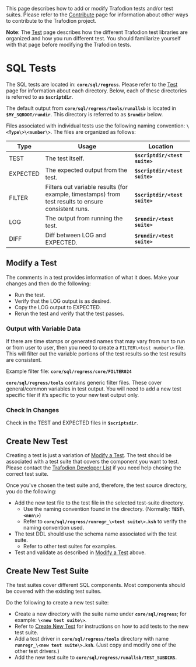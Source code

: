 <!--
  Licensed under the Apache License, Version 2.0 (the "License");
  you may not use this file except in compliance with the License.
  You may obtain a copy of the License at

      http://www.apache.org/licenses/LICENSE-2.0

  Unless required by applicable law or agreed to in writing, software
  distributed under the License is distributed on an "AS IS" BASIS,
  WITHOUT WARRANTIES OR CONDITIONS OF ANY KIND, either express or implied.
  See the License for the specific language governing permissions and
  limitations under the License.
-->
This page describes how to add or modify Trafodion tests and/or test suites. Please refer to the [Contribute](contribute.html) page for information about other ways to contribute to the Trafodion project.

**Note**: The [Test](testing.html) page describes how the different Trafodion test libraries are organized and how you run different test. You should familiarize yourself with that page before modifying the Trafodion tests.

# SQL Tests
The SQL tests are located in: **```core/sql/regress```**. Please refer to the [Test](testing.html) page for information about each directory. Below, each of these directories is referred to as **```$scriptdir```**.

The default output from **```core/sql/regress/tools/runallsb```** is located in **```$MY_SQROOT/rundir```**. This directory is referred to as **```$rundir```** below.

Files associated with individual tests use the following naming convention: **```\<Type\>\<number\>```**. The files are organized as follows:

Type       | Usage                              | Location
-----------|------------------------------------|---------------------------------------------
TEST       | The test itself.                   | **```$scriptdir/<test suite>```** 
EXPECTED   | The expected output from the test. | **```$scriptdir/<test suite>```**
FILTER     | Filters out variable results (for example, timestamps) from test results to ensure consistent runs. | **```$scriptdir/<test suite>```**
LOG        | The output from running the test.  | **```$rundir/<test suite>```**
DIFF       | Diff between LOG and EXPECTED.     | **```$rundir/<test suite>```**

## Modify a Test
The comments in a test provides information of what it does. Make your changes and then do the following:

* Run the test.
* Verify that the LOG output is as desired.
* Copy the LOG output to EXPECTED.
* Rerun the test and verify that the test passes.

### Output with Variable Data
If there are time stamps or generated names that may vary from run to run or from user to user, then you need to create a ```FILTER\<test number\>``` file. This will filter out the variable portions of the test results so the test results are consistent.
 
Example filter file: **```core/sql/regress/core/FILTER024```**  

**```core/sql/regress/tools```** contains generic filter files. These cover general/common variables in test output. You will need to add a new test specific filer if it’s specific to your new test output only. 

### Check In Changes
Check in the TEST and EXPECTED files in **```$scriptsdir```**.

## Create New Test
Creating a test is just a variation of [Modify a Test](#Modify_a_Test). The test should be associated with a test suite that covers the component you want to test. Please contact the [Trafodion Developer List](mail-lists.html) if you need help chosing the correct test suite.

Once you've chosen the test suite and, therefore, the test source directory, you do the following:

* Add the new test file to the test file in the selected test-suite directory.
    * Use the naming convention found in the directory. (Normally: **```TEST\<nnn\>```**)
    * Refer to **```core/sql/regress/runregr_\<test suite\>.ksh```** to verify the naming convention used.
* The test DDL should use the schema name associated with the test suite.
    * Refer to other test suites for examples.
* Test and validate as described in [Modify a Test](#Modify_a_Test) above. 

## Create New Test Suite
The test suites cover different SQL components. Most components should be covered with the existing test suites.

Do the following to create a new test suite:

* Create a new directory with the suite name under **```core/sql/regress```**; for example: **```\<new test suite\>```**.
* Refer to [Create New Test](#Create_New_Test) for instructions on how to add tests to the new test suite.
* Add a test driver in **```core/sql/regress/tools```** directory with name **```runregr_\<new test suite\>.ksh```**. (Just copy and modify one of the other test drivers.)
* Add the new test suite to **```core/sql/regress/runallsb/TEST_SUBDIRS```**.
